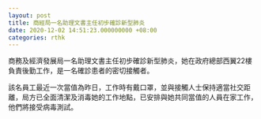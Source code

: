 ```yaml
---
layout: post
title: 商經局一名助理文書主任初步確診新型肺炎
date: 2020-12-02 14:51:23.000000000 +08:00
categories: rthk
---
```


商務及經濟發展局一名助理文書主任初步確診新型肺炎，她在政府總部西翼22樓負責後勤工作，是一名確診患者的密切接觸者。

該名員工最近一次當值為昨日，工作時有戴口罩，並與接觸人士保持適當社交距離，局方已全面清潔及消毒她的工作地點，已安排與她共同當值的人員在家工作，他們將接受病毒測試。
